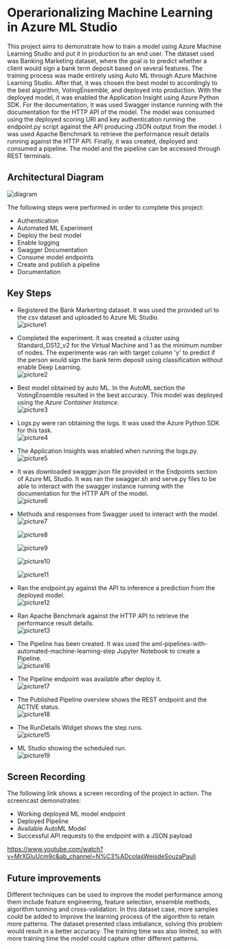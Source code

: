 # Operarionalizing Machine Learning in Azure ML Studio

This project aims to demonstrate how to train a model using Azure Machine Learning Studio and put it in production to an end user. The dataset used was Banking Marketing dataset, where the goal is to predict whether a client would sign a bank term deposit based on several features. The training process was made entirely using Auto ML through Azure Machine Learning Studio. After that, it was chosen the best model to accordingly to the best algorithm, VotingEnsemble, and deployed into production. With the deployed model, it was enabled the Application Insight using Azure Python SDK. For the documentation, it was used Swagger instance running with the documentation for the HTTP API of the model. The model was consumed using the deployed scoring URI and key authentication running the endpoint.py script against the API producing JSON output from the model. I was used Apache Benchmark to retrieve the performance result details running against the HTTP API. Finally, it was created, deployed and consumed a pipeline. The model and the pipeline can be accessed through REST terminals.

## Architectural Diagram
![diagram](./Images/Architectural%20Diagram.png)

The following steps were performed in order to complete this project:

* Authentication
* Automated ML Experiment
* Deploy the best model
* Enable logging
* Swagger Documentation
* Consume model endpoints
* Create and publish a pipeline
* Documentation

## Key Steps
* Registered the Bank Markerting dataset. It was used the provided url to the csv dataset and uploaded to Azure ML Studio.    
![picture1](./Images/image001.png)

* Completed the experiment. It was created a cluster using Standard_DS12_v2 for the Virtual Machine and 1 as the minimum number of nodes. The experimente was ran with target column 'y' to predict if the person would sign the bank term deposit using classification without enable Deep Learning.      
![picture2](./Images/image003.png)

* Best model obtained by auto ML. In the AutoML section the VotingEnsemble resulted in the best accuracy. This model was deployed using the _Azure Container Instance_.      
![picture3](./Images/image005.png)

* Logs.py were ran obtaining the logs. It was used the Azure Python SDK for this task.       
![picture4](./Images/image007.png)

* The Application Insights was enabled when running the logs.py.    
![picture5](./Images/image009.png)

* It was downloaded swagger.json file provided in the Endpoints section of Azure ML Studio. It was ran the swagger.sh and serve.py files to be able to interact with the swagger instance running with the documentation for the HTTP API of the model.     
![picture6](./Images/image011.png)

* Methods and responses from Swagger used to interact with the model.    
![picture7](./Images/image015.png)

  ![picture8](./Images/image017.png)

  ![picture9](./Images/image019.png)

  ![picture10](./Images/image021.png)

  ![picture11](./Images/image023.png)

* Ran the endpoint.py against the API to inference a prediction from the deployed model.    
![picture12](./Images/image025.png)

* Ran Apache Benchmark against the HTTP API to retrieve the performance result details.    
![picture13](./Images/image027.png)

* The Pipeline has been created. It was used the aml-pipelines-with-automated-machine-learning-step Jupyter Notebook to create a Pipeline.    
![picture16](./Images/image043.png)

* The Pipeline endpoint was available after deploy it.    
![picture17](./Images/image045.png)

* The Published Pipeline overview shows the REST endpoint and the ACTIVE status.    
![picture18](./Images/image047.png)

* The RunDetails Widget shows the step runs.    
![picture15](./Images/image041.png)

* ML Studio showing the scheduled run.    
![picture19](./Images/image051.png)

## Screen Recording
The following link shows a screen recording of the project in action. The screencast demonstrates:
* Working deployed ML model endpoint
* Deployed Pipeline
* Available AutoML Model
* Successful API requests to the endpoint with a JSON payload

https://www.youtube.com/watch?v=MrXGluUcm9c&ab_channel=N%C3%ADcolasWeisdeSouzaPauli

## Future improvements
Different techniques can be used to improve the model performance among them include feature engineering, feature selection, ensemble methods, algorithm tunning and cross-validation. In this dataset case, more samples could be added to improve the learning process of the algorithm to retain more patterns. The dataset presented class imbalance, solving this problem would result in a better accuracy. The training time was also limited, so with more training time the model could capture other different patterns. 
